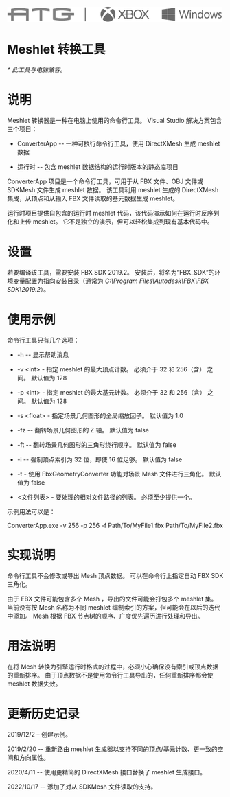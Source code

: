 ![](./media/image1.png)

# Meshlet 转换工具

*\* 此工具与电脑兼容。*

# 说明

Meshlet 转换器是一种在电脑上使用的命令行工具。 Visual Studio 解决方案包含三个项目：

- ConverterApp -- 一种可执行命令行工具，使用 DirectXMesh 生成 meshlet 数据

- 运行时 -- 包含 meshlet 数据结构的运行时版本的静态库项目

ConverterApp 项目是一个命令行工具，可用于从 FBX 文件、OBJ 文件或 SDKMesh 文件生成 meshlet 数据。 该工具利用 meshlet 生成的 DirectXMesh 集成，从顶点和从输入 FBX 文件读取的基元数据生成 meshlet。

运行时项目提供自包含的运行时 meshlet 代码，该代码演示如何在运行时反序列化和上传 meshlet。 它不是独立的演示，但可以轻松集成到现有基本代码中。

# 设置

若要编译该工具，需要安装 FBX SDK 2019.2。 安装后，将名为&ldquo;FBX_SDK&rdquo;的环境变量配置为指向安装目录（通常为 *C:\\Program Files\\Autodesk\\FBX\\FBX SDK\\2019.2*）。

# 使用示例

命令行工具只有几个选项：

- -h -- 显示帮助消息

- -v \<int\> - 指定 meshlet 的最大顶点计数。 必须介于 32 和 256（含） 之间。 默认值为 128

- -p \<int\> - 指定 meshlet 的最大基元计数。 必须介于 32 和 256（含） 之间。 默认值为 128

- -s \<float\> - 指定场景几何图形的全局缩放因子。 默认值为 1.0

- -fz -- 翻转场景几何图形的 Z 轴。 默认值为 false

- -ft -- 翻转场景几何图形的三角形绕行顺序。 默认值为 false

- -i -- 强制顶点索引为 32 位，即使 16 位足够。 默认值为 false

- -t - 使用 FbxGeometryConverter 功能对场景 Mesh 文件进行三角化。 默认值为 false

- \<文件列表\> - 要处理的相对文件路径的列表。 必须至少提供一个。

示例用法可以是：

ConverterApp.exe -v 256 -p 256 -f Path/To/MyFile1.fbx Path/To/MyFile2.fbx

# 实现说明

命令行工具不会修改或导出 Mesh 顶点数据。 可以在命令行上指定自动 FBX SDK 三角化。

由于 FBX 文件可能包含多个 Mesh ，导出的文件可能会打包多个 meshlet 集。 当前没有按 Mesh 名称为不同 meshlet 编制索引的方案，但可能会在以后的迭代中添加。 Mesh 根据 FBX 节点树的顺序、广度优先遍历进行处理和导出。

# 用法说明

在将 Mesh 转换为引擎运行时格式的过程中，必须小心确保没有索引或顶点数据的重新排序。 由于顶点数据不是使用命令行工具导出的，任何重新排序都会使 meshlet 数据失效。

# 更新历史记录

2019/12/2 &ndash; 创建示例。

2019/2/20 -- 重新路由 meshlet 生成器以支持不同的顶点/基元计数、更一致的空间和方向属性。

2020/4/11 -- 使用更精简的 DirectXMesh 接口替换了 meshlet 生成接口。

2022/10/17 -- 添加了对从 SDKMesh 文件读取的支持。


